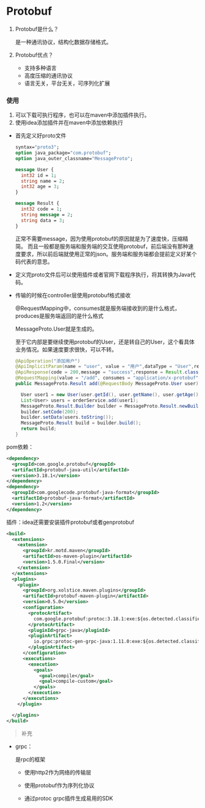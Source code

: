 # Protobuf

1. Protobuf是什么？

   是一种通讯协议，结构化数据存储格式。

2. Protobuf优点？

   - 支持多种语言
   - 高度压缩的通讯协议
   - 语言无关，平台无关，可序列化扩展

### 使用

1. 可以下载可执行程序，也可以在maven中添加插件执行。
2. 使用idea添加插件并在maven中添加依赖执行

- 首先定义好proto文件

  ```protobuf
  syntax="proto3";
  option java_package="com.protobuf";
  option java_outer_classname="MessageProto";
  
  message User {
    int32 id = 1;
    string name = 2;
    int32 age = 3;
  }
  
  message Result {
    int32 code = 1;
    string message = 2;
    string data = 3;
  }
  ```

  正常不需要message，因为使用protobuf的原因就是为了速度快，压缩精简。
  而且一般都是服务端和服务端的交互使用protobuf，前后端没有那种速度要求，所以前后端就使用正常的json。服务端和服务端都会提前定义好某个码代表的意思。

- 定义完proto文件后可以使用插件或者官网下载程序执行，将其转换为Java代码。

- 传输的时候在controller层使用protobuf格式接收

  @RequestMapping中，consumes就是服务端接收到的是什么格式，produces是服务端返回的是什么格式

  MessageProto.User就是生成的。

  至于它内部是要继续使用protobuf的User，还是转自己的User，这个看具体业务情况。如果速度要求很快，可以不转。

  ```java
  @ApiOperation("添加用户")
  @ApiImplicitParam(name = "user", value = "用户",dataType = "User",required = true,paramType = "body")
  @ApiResponse(code = 200,message = "success",response = Result.class)
  @RequestMapping(value = "/add", consumes = "application/x-protobuf",produces = "application/x-protobuf")
  public MessageProto.Result add(@RequestBody MessageProto.User user) {
  
    User user1 = new User(user.getId(), user.getName(), user.getAge());
    List<User> users = orderService.add(user1);
    MessageProto.Result.Builder builder = MessageProto.Result.newBuilder();
    builder.setCode(200);
    builder.setData(users.toString());
    MessageProto.Result build = builder.build();
    return build;
  }
  ```

pom依赖：

```xml
<dependency>
  <groupId>com.google.protobuf</groupId>
  <artifactId>protobuf-java-util</artifactId>
  <version>3.18.1</version>
</dependency>
<dependency>
  <groupId>com.googlecode.protobuf-java-format</groupId>
  <artifactId>protobuf-java-format</artifactId>
  <version>1.2</version>
</dependency>
```

插件：idea还需要安装插件protobuf或者genprotobuf

```xml
<build>
  <extensions>
    <extension>
      <groupId>kr.motd.maven</groupId>
      <artifactId>os-maven-plugin</artifactId>
      <version>1.5.0.Final</version>
    </extension>
  </extensions>
  <plugins>
    <plugin>
      <groupId>org.xolstice.maven.plugins</groupId>
      <artifactId>protobuf-maven-plugin</artifactId>
      <version>0.5.0</version>
      <configuration>
        <protocArtifact>
          com.google.protobuf:protoc:3.18.1:exe:${os.detected.classifier}
        </protocArtifact>
        <pluginId>grpc-java</pluginId>
        <pluginArtifact>
          io.grpc:protoc-gen-grpc-java:1.11.0:exe:${os.detected.classifier}
        </pluginArtifact>
      </configuration>
      <executions>
        <execution>
          <goals>
            <goal>compile</goal>
            <goal>compile-custom</goal>
          </goals>
        </execution>
      </executions>
    </plugin>

  </plugins>
</build>
```





> 补充

- grpc：

  是rpc的框架

  - 使用http2作为网络的传输层

  - 使用protobuf作为序列化协议

  - 通过protoc grpc插件生成易用的SDK